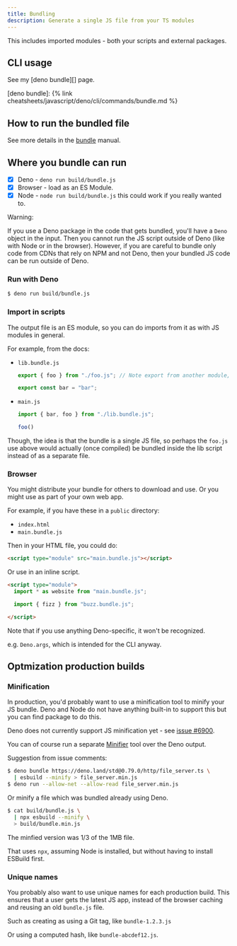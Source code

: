 ```yaml
---
title: Bundling
description: Generate a single JS file from your TS modules
---
```


This includes imported modules - both your scripts and external packages.


## CLI usage

See my [deno bundle][] page.

[deno bundle]: {% link cheatsheets/javascript/deno/cli/commands/bundle.md %}


## How to run the bundled file

See more details in the [bundle](https://deno.land/manual/tools/bundler) manual.

## Where you bundle can run

- [x] Deno - `deno run build/bundle.js`
- [x] Browser - load as an ES Module.
- [x] Node - `node run build/bundle.js` this could work if you really wanted to.

Warning:

If you use a Deno package in the code that gets bundled, you'll have a `Deno` object in the input. Then you cannot run the JS script outside of Deno (like with Node or in the browser). However, if you are careful to bundle only code from CDNs that rely on NPM and not Deno, then your bundled JS code can be run outside of Deno.


### Run with Deno

```sh
$ deno run build/bundle.js
```

### Import in scripts

The output file is an ES module, so you can do imports from it as with JS modules in general.

For example, from the docs:

- `lib.bundle.js`
    ```js
    export { foo } from "./foo.js"; // Note export from another module, without an import.

    export const bar = "bar";
    ```
- `main.js`
    ```js
    import { bar, foo } from "./lib.bundle.js";

    foo()
    ```

Though, the idea is that the bundle is a single JS file, so perhaps the `foo.js` use above would actually (once compiled) be bundled inside the lib script instead of as a separate file.

### Browser

You might distribute your bundle for others to download and use. Or you might use as part of your own web app.

For example, if you have these in a `public` directory:

- `index.html`
- `main.bundle.js`

Then in your HTML file, you could do:

```html
<script type="module" src="main.bundle.js"></script>
```

Or use in an inline script.

```html
<script type="module">
  import * as website from "main.bundle.js";

  import { fizz } from "buzz.bundle.js";

</script>
```


Note that if you use anything Deno-specific, it won't be recognized.

e.g. `Deno.args`, which is intended for the CLI anyway.


## Optmization production builds

### Minification

In production, you'd probably want to use a minification tool to minify your JS bundle. Deno and Node do not have anything built-in to support this but you can find package to do this.

Deno does not currently support JS minification yet - see [issue #6900](https://github.com/denoland/deno/issues/6900).

You can of course run a separate [Minifier](https://michaelcurrin.github.io/dev-resources/resources/javascript/minifiers.html) tool over the Deno output.

Suggestion from issue comments:

```sh
$ deno bundle https://deno.land/std@0.79.0/http/file_server.ts \
  | esbuild --minify > file_server.min.js
$ deno run --allow-net --allow-read file_server.min.js
```

Or minify a file which was bundled already using Deno.

```sh
$ cat build/bundle.js \
  | npx esbuild --minify \
  > build/bundle.min.js
```

The minfied version was 1/3 of the 1MB file.

That uses `npx`, assuming Node is installed, but without having to install ESBuild first.

### Unique names

You probably also want to use unique names for each production build. This ensures that a user gets the latest JS app, instead of the browser caching and reusing an old `bundle.js` file.

Such as creating as using a Git tag, like `bundle-1.2.3.js`

Or using a computed hash, like `bundle-abcdef12.js`.
